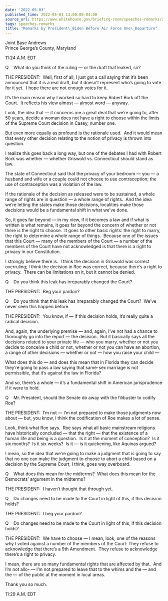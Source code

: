 ```yaml
---
date: '2022-05-03'
published_time: 2022-05-03 13:00:00-04:00
source_url: https://www.whitehouse.gov/briefing-room/speeches-remarks/2022/05/03/remarks-by-president-biden-before-air-force-one-departure-15/
tags: speeches-remarks
title: "Remarks by President\_Biden Before Air Force One\_Departure"
---
```

 
Joint Base Andrews  
Prince George’s County, Maryland

11:24 A.M. EDT  
  
Q    What do you think of the ruling — or the draft that leaked, sir?  
  
THE PRESIDENT:  Well, first of all, I just got a call saying that it’s
been announced that it is a real draft, but it doesn’t represent who’s
going to vote for it yet.  I hope there are not enough votes for it.  
  
It’s the main reason why I worked so hard to keep Robert Bork off the
Court.  It reflects his view almost — almost word — anyway.  
  
Look, the idea that — it concerns me a great deal that we’re going to,
after 50 years, decide a woman does not have a right to choose within
the limits of the Supreme Court decision in Casey, number one.  
  
But even more equally as profound is the rationale used.  And it would
mean that every other decision relating to the notion of privacy is
thrown into question.   
  
I realize this goes back a long way, but one of the debates I had with
Robert Bork was whether — whether Griswold vs. Connecticut should stand
as law.   
  
The state of Connecticut said that the privacy of your bedroom — you — a
husband and wife or a couple could not choose to use contraception; the
use of contraception was a violation of the law.  
  
If the rationale of the decision as released were to be sustained, a
whole range of rights are in question — a whole range of rights.  And
the idea we’re letting the states make those decisions, localities make
those decisions would be a fundamental shift in what we’ve done.  
  
So, it goes far beyond — in my view, if it becomes a law and if what is
written is what remains, it goes far beyond the concern of whether or
not there is the right to choose.  It goes to other basic rights: the
right to marry, the right to determine a whole range of things.  Because
one of the issues that this Court — many of the members of the Court — a
number of the members of the Court have not acknowledged is that there
is a right to privacy in our Constitution.  
  
I strongly believe there is.  I think the decision in Griswold was
correct overruling; I think the decision in Roe was correct, because
there’s a right to privacy.  There can be limitations on it, but it
cannot be denied.  
  
Q    Do you think this leak has irreparably changed the Court?  
  
THE PRESIDENT:  Beg your pardon?  
  
Q    Do you think that this leak has irreparably changed the Court? 
We’ve never seen this happen before.

THE PRESIDENT:  You know, if — if this decision holds, it’s really quite
a radical decision. 

And, again, the underlying premise — and, again, I’ve not had a chance
to thoroughly go into the report — the decision.  But it basically says
all the decisions related to your private life — who you marry, whether
or not you decide to conceive a child or not, whether or not you can
have an abortion, a range of other decisions — whether or not — how you
raise your child —

What does this do — and does this mean that in Florida they can decide
they’re going to pass a law saying that same-sex marriage is not
permissible, that it’s against the law in Florida?

And so, there’s a whole — it’s a fundamental shift in American
jurisprudence if it were to hold.

Q    Mr. President, should the Senate do away with the filibuster to
codify Roe?

THE PRESIDENT:  I’m not — I’m not prepared to make those judgments now
about — but, you know, I think the codification of Roe makes a lot of
sense.

Look, think what Roe says.  Roe says what all basic mainstream religions
have historically concluded — that the right — that the existence of a
human life and being is a question.  Is it at the moment of conception? 
Is it six months?  Is it six weeks?  Is it — is it quickening, like
Aquinas argued? 

I mean, so the idea that we’re going to make a judgment that is going to
say that no one can make the judgment to choose to abort a child based
on a decision by the Supreme Court, I think, goes way overboard.

Q    What does this mean for the midterms?  What does this mean for the
Democrats’ argument in the midterms?

THE PRESIDENT:  I haven’t thought that through yet.

Q    Do changes need to be made to the Court in light of this, if this
decision holds?

THE PRESIDENT:  I beg your pardon?

Q    Do changes need to be made to the Court in light of this, if this
decision holds?

THE PRESIDENT:  We have to choose — I mean, look, one of the reasons why
I voted against a number of the members of the Court: They refuse to
acknowledge that there’s a 9th Amendment.  They refuse to acknowledge
there’s a right to privacy.

I mean, there are so many fundamental rights that are affected by that. 
And I’m not allo- — I’m not prepared to leave that to the whims and the
— and the — of the public at the moment in local areas.

Thank you so much.

11:29 A.M. EDT
